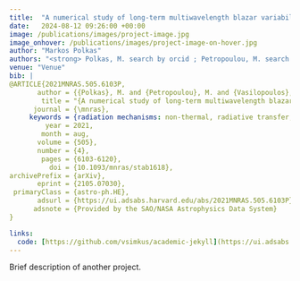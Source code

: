 ```yaml
---
title:  "A numerical study of long-term multiwavelength blazar variability"
date:   2024-08-12 09:26:00 +00:00
image: /publications/images/project-image.jpg
image_onhover: /publications/images/project-image-on-hover.jpg
author: "Markos Polkas"
authors: "<strong> Polkas, M. search by orcid ; Petropoulou, M. search by orcid ; Vasilopoulos, G. search by orcid ; Mastichiadis, A. search by orcid ; Urry, C. M. search by orcid ; Coppi, P. search by orcid ; Bailyn, C.</strong>"
venue: "Venue"
bib: |
@ARTICLE{2021MNRAS.505.6103P,
       author = {{Polkas}, M. and {Petropoulou}, M. and {Vasilopoulos}, G. and {Mastichiadis}, A. and {Urry}, C.~M. and {Coppi}, P. and {Bailyn}, C.},
        title = "{A numerical study of long-term multiwavelength blazar variability}",
      journal = {\mnras},
     keywords = {radiation mechanisms: non-thermal, radiative transfer, galaxies: active, gamma-rays: galaxies, Astrophysics - High Energy Astrophysical Phenomena},
         year = 2021,
        month = aug,
       volume = {505},
       number = {4},
        pages = {6103-6120},
          doi = {10.1093/mnras/stab1618},
archivePrefix = {arXiv},
       eprint = {2105.07030},
 primaryClass = {astro-ph.HE},
       adsurl = {https://ui.adsabs.harvard.edu/abs/2021MNRAS.505.6103P},
      adsnote = {Provided by the SAO/NASA Astrophysics Data System}
}

links:
  code: [https://github.com/vsimkus/academic-jekyll](https://ui.adsabs.harvard.edu/abs/2021MNRAS.505.6103P/abstract)
---
```

Brief description of another project.
